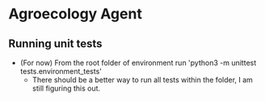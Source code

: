 # Agroecology Agent

## Running unit tests
- (For now) From the root folder of environment run 'python3 -m unittest tests.environment_tests'
  - There should be a better way to run all tests within the folder, I am still figuring this out.